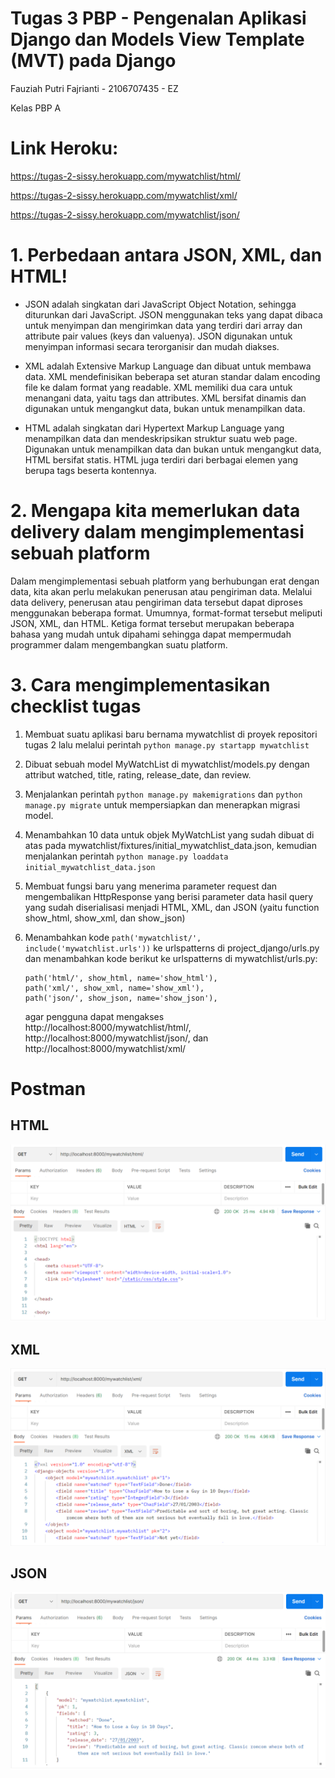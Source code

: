 # Tugas 3 PBP - Pengenalan Aplikasi Django dan Models View Template (MVT) pada Django

Fauziah Putri Fajrianti - 2106707435 - EZ

Kelas PBP A

# Link Heroku: 
https://tugas-2-sissy.herokuapp.com/mywatchlist/html/

https://tugas-2-sissy.herokuapp.com/mywatchlist/xml/

https://tugas-2-sissy.herokuapp.com/mywatchlist/json/ 


# 1. Perbedaan antara JSON, XML, dan HTML!
    
- JSON adalah singkatan dari JavaScript Object Notation, sehingga diturunkan dari JavaScript. JSON menggunakan teks yang dapat dibaca untuk menyimpan dan mengirimkan data yang terdiri dari array dan attribute pair values (keys dan valuenya). JSON digunakan untuk menyimpan informasi secara terorganisir dan mudah diakses.

- XML adalah Extensive Markup Language dan dibuat untuk membawa data. XML mendefinisikan beberapa set aturan standar dalam encoding file ke dalam format yang readable. XML memiliki dua cara untuk menangani data, yaitu tags dan attributes. XML bersifat dinamis dan digunakan untuk mengangkut data, bukan untuk menampilkan data.

- HTML adalah singkatan dari Hypertext Markup Language yang menampilkan data dan mendeskripsikan struktur suatu web page. Digunakan untuk menampilkan data dan bukan untuk mengangkut data, HTML bersifat statis. HTML juga terdiri dari berbagai elemen yang berupa tags beserta kontennya.


# 2. Mengapa kita memerlukan data delivery dalam mengimplementasi sebuah platform
Dalam mengimplementasi sebuah platform yang berhubungan erat dengan data, kita akan perlu melakukan penerusan atau pengiriman data. Melalui data delivery, penerusan atau pengiriman data tersebut dapat diproses menggunakan beberapa format. Umumnya, format-format tersebut meliputi JSON, XML, dan HTML. Ketiga format tersebut merupakan beberapa bahasa yang mudah untuk dipahami sehingga dapat mempermudah programmer dalam mengembangkan suatu platform.


# 3. Cara mengimplementasikan checklist tugas   
1) Membuat suatu aplikasi baru bernama mywatchlist di proyek repositori tugas 2 lalu melalui perintah `python manage.py startapp mywatchlist`

2) Dibuat sebuah model MyWatchList di mywatchlist/models.py dengan attribut watched, title, rating, release_date, dan review. 

3) Menjalankan perintah ` python manage.py makemigrations ` dan ` python manage.py migrate ` untuk mempersiapkan dan menerapkan migrasi model.

4) Menambahkan 10 data untuk objek MyWatchList yang sudah dibuat di atas pada mywatchlist/fixtures/initial_mywatchlist_data.json, kemudian menjalankan perintah ` python manage.py loaddata initial_mywatchlist_data.json `

5) Membuat fungsi baru yang menerima parameter request dan mengembalikan HttpResponse yang berisi parameter data hasil query yang sudah diserialisasi menjadi HTML, XML, dan JSON (yaitu function show_html, show_xml, dan show_json)

6) Menambahkan kode ` path('mywatchlist/', include('mywatchlist.urls')) ` ke urlspatterns di project_django/urls.py dan menambahkan kode berikut ke urlspatterns di mywatchlist/urls.py:
    ```
    path('html/', show_html, name='show_html'),
    path('xml/', show_xml, name='show_xml'),
    path('json/', show_json, name='show_json'), 
    ```
    agar pengguna dapat mengakses http://localhost:8000/mywatchlist/html/, http://localhost:8000/mywatchlist/json/, dan http://localhost:8000/mywatchlist/xml/


# Postman
## HTML
![Gambar]('../../postmanhtml.png?raw=true')

## XML
![Gambar]('../../postmanxml.png?raw=true')

## JSON
![Gambar]('../../postmanjson.png?raw=true')
